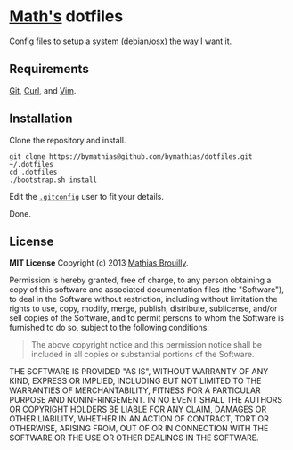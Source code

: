 # [Math's](https://github.com/bymathias/dotfiles "Mathias Brouilly") dotfiles

Config files to setup a system (debian/osx) the way I want it.

## Requirements

[Git](http://git-scm.com/), [Curl](http://curl.haxx.se/), and [Vim](http://www.vim.org/).

## Installation

Clone the repository and install.

    git clone https://bymathias@github.com/bymathias/dotfiles.git ~/.dotfiles
    cd .dotfiles
    ./bootstrap.sh install

Edit the [`.gitconfig`](https://github.com/bymathias/dotfiles/blob/master/git/.gitconfig#L1 ".gitconfig") user to fit your details.

Done.

## License

**MIT License** Copyright (c) 2013 [Mathias Brouilly](http://mathias.brouilly.fr).

Permission is hereby granted, free of charge, to any person obtaining a copy of this software and 
associated documentation files (the "Software"), to deal in the Software without restriction, 
including without limitation the rights to use, copy, modify, merge, publish, distribute, sublicense,
and/or sell copies of the Software, and to permit persons to whom the Software is furnished to do so,
subject to the following conditions:

> The above copyright notice and this permission notice shall be included in all copies or substantial 
portions of the Software.

THE SOFTWARE IS PROVIDED "AS IS", WITHOUT WARRANTY OF ANY KIND, EXPRESS OR IMPLIED, INCLUDING BUT NOT 
LIMITED TO THE WARRANTIES OF MERCHANTABILITY, FITNESS FOR A PARTICULAR PURPOSE AND NONINFRINGEMENT. 
IN NO EVENT SHALL THE AUTHORS OR COPYRIGHT HOLDERS BE LIABLE FOR ANY CLAIM, DAMAGES OR OTHER LIABILITY, 
WHETHER IN AN ACTION OF CONTRACT, TORT OR OTHERWISE, ARISING FROM, OUT OF OR IN CONNECTION WITH THE 
SOFTWARE OR THE USE OR OTHER DEALINGS IN THE SOFTWARE.
